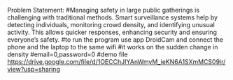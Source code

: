 Problem Statement:
#Managing safety in large public gatherings is challenging with traditional methods. Smart surveillance systems help by detecting individuals, monitoring crowd density, and identifying unusual activity. This allows quicker responses, enhancing security and ensuring everyone’s safety.
#to run the program use app DroidCam and connect the phone and the laptop to the same wifi
#it works on the sudden change in density
#email=0,password=0
#demo file https://drive.google.com/file/d/1OECChJIYAnWmyM_ieKN6A1SXmMCS09ir/view?usp=sharing
